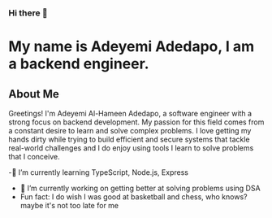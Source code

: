 ### Hi there 👋
# My name is Adeyemi Adedapo, I am a backend engineer.

## About Me
Greetings! I'm Adeyemi Al-Hameen Adedapo, a software engineer with a strong focus on backend development. My passion for this field comes from a constant desire to learn and solve complex problems. I love getting my hands dirty while trying to build efficient and secure systems that tackle real-world challenges and I do enjoy using tools I learn to solve problems that I conceive. 


-🌱 I’m currently learning TypeScript, Node.js, Express
- 🔭 I’m currently working on getting better at solving problems using DSA
- Fun fact: I do wish I was good at basketball and chess, who knows? maybe it's not too late for me 


<!--...
🌱 I’m currently learning NodeJs, Express
- 👯 I’m looking to collaborate on ...
- 🤔 I’m looking for help with ...
- 💬 Ask me about ...
- 📫 How to reach me: ...
- 😄 Pronouns: ...
- ⚡ 
--> 
